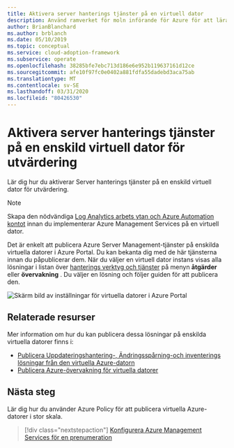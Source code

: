 ```yaml
---
title: Aktivera server hanterings tjänster på en virtuell dator
description: Använd ramverket för moln införande för Azure för att lära dig hur du aktiverar Azure Server Management-tjänster på en enda virtuell dator.
author: BrianBlanchard
ms.author: brblanch
ms.date: 05/10/2019
ms.topic: conceptual
ms.service: cloud-adoption-framework
ms.subservice: operate
ms.openlocfilehash: 38285bfe7ebc713d186e6e952b119637161d12ce
ms.sourcegitcommit: afe10f97fc0e0402a881fdfa55dadebd3aca75ab
ms.translationtype: MT
ms.contentlocale: sv-SE
ms.lasthandoff: 03/31/2020
ms.locfileid: "80426530"
---
```

# <a name="enable-server-management-services-on-a-single-vm-for-evaluation"></a>Aktivera server hanterings tjänster på en enskild virtuell dator för utvärdering

Lär dig hur du aktiverar Server hanterings tjänster på en enskild virtuell dator för utvärdering.

> [!NOTE]
> Skapa den nödvändiga [Log Analytics arbets ytan och Azure Automation kontot](./prerequisites.md#create-a-workspace-and-automation-account) innan du implementerar Azure Management Services på en virtuell dator.

Det är enkelt att publicera Azure Server Management-tjänster på enskilda virtuella datorer i Azure Portal. Du kan bekanta dig med de här tjänsterna innan du påpublicerar dem. När du väljer en virtuell dator instans visas alla lösningar i listan över [hanterings verktyg och tjänster](./tools-services.md) på menyn **åtgärder** eller **övervakning** . Du väljer en lösning och följer guiden för att publicera den.

![Skärm bild av inställningar för virtuella datorer i Azure Portal](./media/onboarding-single-vm.png)

## <a name="related-resources"></a>Relaterade resurser

Mer information om hur du kan publicera dessa lösningar på enskilda virtuella datorer finns i:

- [Publicera Uppdateringshantering-, Ändringsspårning-och inventerings lösningar från den virtuella Azure-datorn](https://docs.microsoft.com/azure/automation/automation-onboard-solutions-from-vm)
- [Publicera Azure-övervakning för virtuella datorer](https://docs.microsoft.com/azure/azure-monitor/insights/vminsights-enable-single-vm)

## <a name="next-steps"></a>Nästa steg

Lär dig hur du använder Azure Policy för att publicera virtuella Azure-datorer i stor skala.

> [!div class="nextstepaction"]
> [Konfigurera Azure Management Services för en prenumeration](./onboard-at-scale.md)
